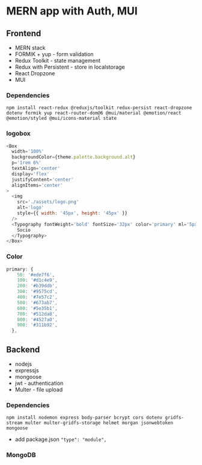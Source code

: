 # MERN app with Auth, MUI

## Frontend

- MERN stack
- FORMIK + yup - form validation
- Redux Toolkit - state management
- Redux with Persistent - store in localstorage
- React Dropzone
- MUI

### Dependencies

`npm install react-redux @reduxjs/toolkit redux-persist react-dropzone dotenv formik yup react-router-dom@6 @mui/material @emotion/react @emotion/styled @mui/icons-material state`

### logobox

```javascript
<Box
  width='100%'
  backgroundColor={theme.palette.background.alt}
  p='1rem 6%'
  textAlign='center'
  display='flex'
  justifyContent='center'
  alignItems='center'
>
  <img
    src='./assets/logo.png'
    alt='logo'
    style={{ width: '45px', height: '45px' }}
  />
  <Typography fontWeight='bold' fontSize='32px' color='primary' ml='5px'>
    Socio
  </Typography>
</Box>
```

### Color

```javascript
primary: {
    50: '#ede7f6',
    100: '#d1c4e9',
    200: '#b39ddb',
    300: '#9575cd',
    400: '#7e57c2',
    500: '#673ab7',
    600: '#5e35b1',
    700: '#512da8',
    800: '#4527a0',
    900: '#311b92',
  },
```

## Backend

- nodejs
- expressjs
- mongoose
- jwt - authentication
- Multer - file upload

### Dependencies

`npm install nodemon express body-parser bcrypt cors dotenv gridfs-stream multer multer-gridfs-storage helmet morgan jsonwebtoken mongoose`

- add package.json
  `"type": "module",`

### MongoDB
